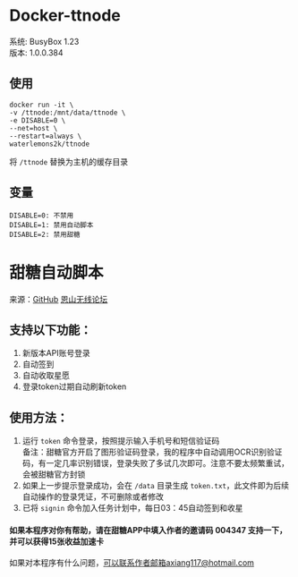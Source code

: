 # Docker-ttnode
系统: BusyBox 1.23  
版本: 1.0.0.384
## 使用
```
docker run -it \
-v /ttnode:/mnt/data/ttnode \
-e DISABLE=0 \
--net=host \
--restart=always \
waterlemons2k/ttnode
```
将 `/ttnode` 替换为主机的缓存目录
## 变量
```
DISABLE=0: 不禁用
DISABLE=1: 禁用自动脚本
DISABLE=2: 禁用甜糖
```
# 甜糖自动脚本
来源：[GitHub](https://github.com/axiang117/ttnode-auto) [恩山无线论坛](https://www.right.com.cn/forum/forum.php?mod=viewthread&tid=8259846)

## 支持以下功能：
1. 新版本API账号登录
2. 自动签到
3. 自动收取星愿
4. 登录token过期自动刷新token  


## 使用方法：
1. 运行 `token` 命令登录，按照提示输入手机号和短信验证码  
   备注：甜糖官方开启了图形验证码登录，我的程序中自动调用OCR识别验证码，有一定几率识别错误，登录失败了多试几次即可。注意不要太频繁重试，会被甜糖官方封锁
2. 如果上一步提示登录成功，会在 `/data` 目录生成 `token.txt`，此文件即为后续自动操作的登录凭证，不可删除或者修改
3. 已将 `signin` 命令加入任务计划中，每日03：45自动签到和收星  


#### 如果本程序对你有帮助，请在甜糖APP中填入作者的邀请码 004347 支持一下，并可以获得15张收益加速卡


如果对本程序有什么问题，可以联系作者邮箱axiang117@hotmail.com